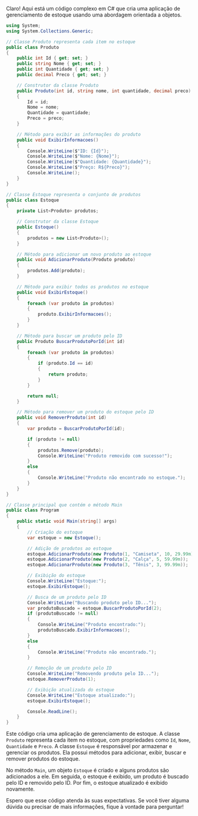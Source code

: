 Claro! Aqui está um código complexo em C# que cria uma aplicação de gerenciamento de estoque usando uma abordagem orientada a objetos.

```csharp
using System;
using System.Collections.Generic;

// Classe Produto representa cada item no estoque
public class Produto
{
    public int Id { get; set; }
    public string Nome { get; set; }
    public int Quantidade { get; set; }
    public decimal Preco { get; set; }

    // Construtor da classe Produto
    public Produto(int id, string nome, int quantidade, decimal preco)
    {
        Id = id;
        Nome = nome;
        Quantidade = quantidade;
        Preco = preco;
    }

    // Método para exibir as informações do produto
    public void ExibirInformacoes()
    {
        Console.WriteLine($"ID: {Id}");
        Console.WriteLine($"Nome: {Nome}");
        Console.WriteLine($"Quantidade: {Quantidade}");
        Console.WriteLine($"Preço: R${Preco}");
        Console.WriteLine();
    }
}

// Classe Estoque representa o conjunto de produtos
public class Estoque
{
    private List<Produto> produtos;

    // Construtor da classe Estoque
    public Estoque()
    {
        produtos = new List<Produto>();
    }

    // Método para adicionar um novo produto ao estoque
    public void AdicionarProduto(Produto produto)
    {
        produtos.Add(produto);
    }

    // Método para exibir todos os produtos no estoque
    public void ExibirEstoque()
    {
        foreach (var produto in produtos)
        {
            produto.ExibirInformacoes();
        }
    }

    // Método para buscar um produto pelo ID
    public Produto BuscarProdutoPorId(int id)
    {
        foreach (var produto in produtos)
        {
            if (produto.Id == id)
            {
                return produto;
            }
        }

        return null;
    }

    // Método para remover um produto do estoque pelo ID
    public void RemoverProduto(int id)
    {
        var produto = BuscarProdutoPorId(id);

        if (produto != null)
        {
            produtos.Remove(produto);
            Console.WriteLine("Produto removido com sucesso!");
        }
        else
        {
            Console.WriteLine("Produto não encontrado no estoque.");
        }
    }
}

// Classe principal que contém o método Main
public class Program
{
    public static void Main(string[] args)
    {
        // Criação do estoque
        var estoque = new Estoque();

        // Adição de produtos ao estoque
        estoque.AdicionarProduto(new Produto(1, "Camiseta", 10, 29.99m));
        estoque.AdicionarProduto(new Produto(2, "Calça", 5, 59.99m));
        estoque.AdicionarProduto(new Produto(3, "Tênis", 3, 99.99m));

        // Exibição do estoque
        Console.WriteLine("Estoque:");
        estoque.ExibirEstoque();

        // Busca de um produto pelo ID
        Console.WriteLine("Buscando produto pelo ID...");
        var produtoBuscado = estoque.BuscarProdutoPorId(2);
        if (produtoBuscado != null)
        {
            Console.WriteLine("Produto encontrado:");
            produtoBuscado.ExibirInformacoes();
        }
        else
        {
            Console.WriteLine("Produto não encontrado.");
        }

        // Remoção de um produto pelo ID
        Console.WriteLine("Removendo produto pelo ID...");
        estoque.RemoverProduto(1);

        // Exibição atualizada do estoque
        Console.WriteLine("Estoque atualizado:");
        estoque.ExibirEstoque();

        Console.ReadLine();
    }
}
```

Este código cria uma aplicação de gerenciamento de estoque. A classe `Produto` representa cada item no estoque, com propriedades como `Id`, `Nome`, `Quantidade` e `Preco`. A classe `Estoque` é responsável por armazenar e gerenciar os produtos. Ela possui métodos para adicionar, exibir, buscar e remover produtos do estoque.

No método `Main`, um objeto `Estoque` é criado e alguns produtos são adicionados a ele. Em seguida, o estoque é exibido, um produto é buscado pelo ID e removido pelo ID. Por fim, o estoque atualizado é exibido novamente.

Espero que esse código atenda às suas expectativas. Se você tiver alguma dúvida ou precisar de mais informações, fique à vontade para perguntar!